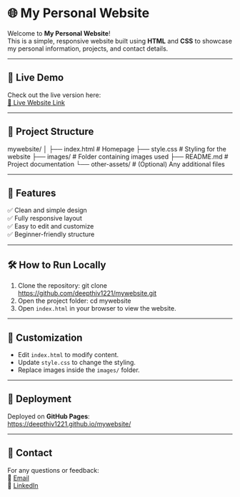 # 🌐 My Personal Website

Welcome to **My Personal Website**!  
This is a simple, responsive website built using **HTML** and **CSS** to showcase my personal information, projects, and contact details.

---

## 🚀 Live Demo
Check out the live version here:  
[🔗 Live Website Link](https://deepthiv1221.github.io/mywebsite/)

---

## 📁 Project Structure
mywebsite/ │ ├── index.html # Homepage ├── style.css # Styling for the website ├── images/ # Folder containing images used ├── README.md # Project documentation └── other-assets/ # (Optional) Any additional files

---

## 🎨 Features
✅ Clean and simple design  
✅ Fully responsive layout  
✅ Easy to edit and customize  
✅ Beginner-friendly structure  

---

## 🛠️ How to Run Locally
1. Clone the repository:
git clone https://github.com/deepthiv1221/mywebsite.git
2. Open the project folder:
cd mywebsite
3. Open `index.html` in your browser to view the website.

---

## 📝 Customization
- Edit `index.html` to modify content.
- Update `style.css` to change the styling.
- Replace images inside the `images/` folder.

---

## 📌 Deployment
Deployed on **GitHub Pages**:  
https://deepthiv1221.github.io/mywebsite/

---

## 📧 Contact
For any questions or feedback:  
📩 [Email](mailto:your-email@example.com)  
🔗 [LinkedIn](https://www.linkedin.com/in/your-profile)
